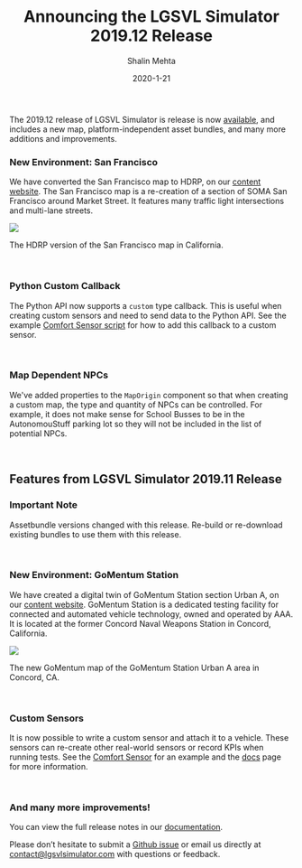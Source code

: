 ﻿---
date: 2020-1-21
title: Announcing the LGSVL Simulator 2019.12 Release
author: Shalin Mehta
excerpt: <p>The LGSVL Simulator 2019.12 release is now available, and includes a new map, custom API callbacks, and many more additions and improvements.</p>
---


The 2019.12 release of LGSVL Simulator is release is now [available](https://github.com/lgsvl/simulator/releases/tag/2019.12), and includes a new map, platform-independent asset bundles, and many more additions and improvements.


### New Environment: San Francisco

We have converted the San Francisco map to HDRP, on our [content website](https://content.lgsvlsimulator.com/maps/sanfrancisco/). The San Francisco map is a re-creation of a section of SOMA San Francisco around Market Street. It features many traffic light intersections and multi-lane streets.

![]({{site.baseurl}}/images/blog/2020-01-21-2019-12-release-san-francisco.png)

The HDRP version of the San Francisco map in California.

<br/>

### Python Custom Callback

The Python API now supports a `custom` type callback. This is useful when creating custom sensors and need to send data to the Python API. See the example [Comfort Sensor script](https://github.com/lgsvl/ComfortSensor/blob/master/ComfortSensor.cs#L69) for how to add this callback to a custom sensor.

<br/>

### Map Dependent NPCs

We've added properties to the `MapOrigin` component so that when creating a custom map, the type and quantity of NPCs can be controlled. For example, it does not make sense for School Busses to be in the AutonomouStuff parking lot so they will not be included in the list of potential NPCs.

<br/>

## Features from LGSVL Simulator 2019.11 Release

### Important Note

Assetbundle versions changed with this release. Re-build or re-download existing bundles to use them with this release.

<br/>

### New Environment: GoMentum Station

We have created a digital twin of GoMentum Station section Urban A, on our [content website](https://content.lgsvlsimulator.com/maps/gomentum/). GoMentum Station is a dedicated testing facility for connected and automated vehicle technology, owned and operated by AAA. It is located at the former Concord Naval Weapons Station in Concord, California.

![]({{site.baseurl}}/images/blog/2020-01-21-2019-12-release-gomentum.png)

The new GoMentum map of the GoMentum Station Urban A area in Concord, CA.

<br/>

### Custom Sensors

It is now possible to write a custom sensor and attach it to a vehicle. These sensors can re-create other real-world sensors or record KPIs when running tests. See the [Comfort Sensor](https://github.com/lgsvl/ComfortSensor) for an example and the [docs](https://www.lgsvlsimulator.com/docs/sensor-plugins/) page for more information.

<br/>

### And many more improvements!

You can view the full release notes in our [documentation](https://www.lgsvlsimulator.com/docs/changelog/).

Please don’t hesitate to submit a [Github issue](https://github.com/lgsvl/simulator/issues) or email us directly at [contact@lgsvlsimulator.com](mailto:contact@lgsvlsimulator.com) with questions or feedback.